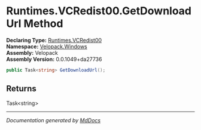 ﻿<!--  
  <auto-generated>   
    The contents of this file were generated by a tool.  
    Changes to this file may be list if the file is regenerated  
  </auto-generated>   
-->

# Runtimes.VCRedist00.GetDownloadUrl Method

**Declaring Type:** [Runtimes.VCRedist00](../index.md)  
**Namespace:** [Velopack.Windows](../../../index.md)  
**Assembly:** Velopack  
**Assembly Version:** 0.0.1049+da27736

```csharp
public Task<string> GetDownloadUrl();
```

## Returns

Task\<string\>

___

*Documentation generated by [MdDocs](https://github.com/ap0llo/mddocs)*
